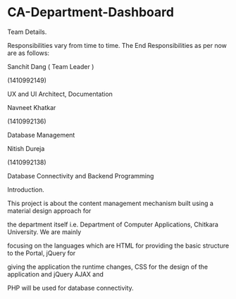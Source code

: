 # CA-Department-Dashboard
Team Details.

Responsibilities vary from time to time. The End Responsibilities as per now are as follows:

Sanchit Dang ( Team Leader )

(1410992149)

UX and UI Architect, Documentation

Navneet Khatkar

(1410992136)

Database Management

Nitish Dureja

(1410992138)

Database Connectivity and Backend Programming

Introduction.

This project is about the content management mechanism built using a material design approach for

the department itself i.e. Department of Computer Applications, Chitkara University. We are mainly

focusing on the languages which are HTML for providing the basic structure to the Portal, jQuery for

giving the application the runtime changes, CSS for the design of the application and jQuery AJAX and

PHP will be used for database connectivity.
